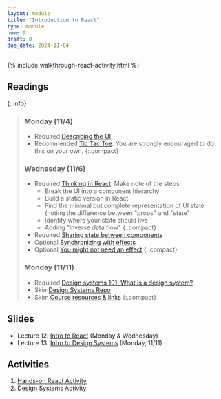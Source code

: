 ```yaml
---
layout: module
title: "Introduction to React"
type: module
num: 9
draft: 0
due_date: 2024-11-04
---
```


{% include walkthrough-react-activity.html %}

## Readings

{:.info}
> ### Monday (11/4)
> * <span class="update">Required</span> <a href="https://react.dev/learn/describing-the-ui" target="_blank">Describing the UI</a>
> * <span class="update">Recommended</span> <a href="https://beta.reactjs.org/learn/tutorial-tic-tac-toe" target="_blank">Tic Tac Toe</a>. You are strongly encouraged to do this on your own.
> {:.compact}
> 
> ### Wednesday (11/6)
> * <span class="update">Required</span> <a href="https://beta.reactjs.org/learn/thinking-in-react" target="_blank">Thinking in React</a>. Make note of the steps:
>     * Break the UI into a component hierarchy
>     * Build a static version in React 
>     * Find the minimal but complete representation of UI state (noting the difference between "props" and "state"
>     * Identify where your state should live
>     * Adding "inverse data flow"
>     {:.compact}
> * <span class="update">Required</span> <a href="https://beta.reactjs.org/learn/sharing-state-between-components" target="_blank">Sharing state between components</a>
> * <span class="update">Optional</span>  <a href="https://beta.reactjs.org/learn/synchronizing-with-effects" target="_blank">Synchronizing with effects</a>
> * <span class="update">Optional</span> <a href="https://beta.reactjs.org/learn/you-might-not-need-an-effect" target="_blank">You might not need an effect</a>
> {:.compact}
>
> ### Monday (11/11)
> * <span class="update">Required</span> <a href="https://www.figma.com/blog/design-systems-101-what-is-a-design-system/" target="_blank">Design systems 101: What is a design system?</a>
> * <span class="update">Skim</span><a href="https://designsystemsrepo.com/design-systems/" target="_blank">Design Systems Repo</a>
> * <span class="update">Skim</span> [Course resources & links](../resources/design)
> {:.compact}

## Slides
* Lecture 12: <a href="https://docs.google.com/presentation/d/1SZTCjDpey1k4EGUYFBz-mWUIulUnc3nD/edit?usp=sharing&ouid=113376576186080604800&rtpof=true&sd=true" target="_blank">Intro to React</a> (Monday & Wednesday)
* Lecture 13: <a href="https://docs.google.com/presentation/d/1M1LDyHw8vfNfXK6kzxCjbdGu8XujRkHj/edit?usp=sharing&ouid=113376576186080604800&rtpof=true&sd=true" target="_blank">Intro to Design Systems</a>  (Monday, 11/11)

## Activities

1. [Hands-on React Activity](../activities/react-activity)
1. [Design Systems Activity](../activities/design-systems)